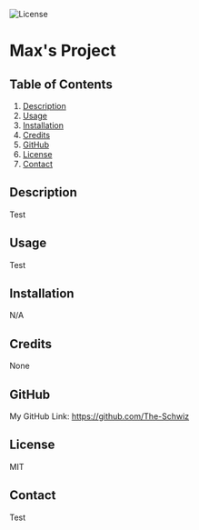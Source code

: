 
        
![License](https://img.shields.io/badge/License-MIT-blue.svg)
        
# Max's Project 

## Table of Contents

1. [Description](#description)
2. [Usage](#usage)
3. [Installation](#installation)
4. [Credits](#credits)
5. [GitHub](#github)
6. [License](#license) 
7. [Contact](#contact)

## Description 
        
Test
        
## Usage 
        
Test
        
## Installation 
        
N/A
        
## Credits 
        
None
        
## GitHub 
        
My GitHub Link: https://github.com/The-Schwiz
        
## License 

MIT

## Contact 

Test


